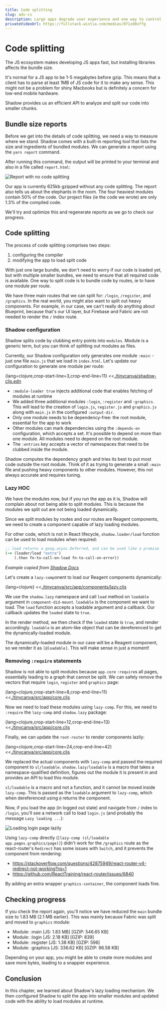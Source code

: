 ```yaml
---
title: Code splitting
slug: adv-cs
description: Large apps degrade user experience and one way to control that is to split our code into chunks. This chapter will walk through tools afforded by Shadow to split our app code. We'll also implement the splits and analyze performance gains.
privateVideoUrl: https://fullstack.wistia.com/medias/071zd8xffg
---
```


# Code splitting
The JS ecosystem makes developing JS apps fast, but installing libraries affects the bundle size.

It's normal for a JS app to be 1-5 megabytes before gzip. This means that a client has to parse at least 1MB of JS code for it to make any sense. This might not be a problem for shiny Macbooks but is definitely a concern for low-end mobile hardware.

Shadow provides us an efficient API to analyze and split our code into smaller chunks.

## Bundle size reports
Before we get into the details of code splitting, we need a way to measure where we stand. Shadow comes with a built-in reporting tool that lists the size and ingredients of bundled modules. We can generate a report using the `yarn report` command.

After running this command, the output will be printed to your terminal and also in a file called `report.html`:

![Report with no code splitting](./public/assets/no-split.png)

Our app is currently 625kb gzipped without any code splitting. The report also tells us about the elephants in the room. The four heaviest modules contain 50% of the code. Our project files (ie the code we wrote) are only 1.3% of the compiled code.

We'll try and optimize this and regenerate reports as we go to check our progress.

## Code splitting
The process of code splitting comprises two steps:
1. configuring the compiler
2. modifying the app to load split code

With just one large bundle, we don't need to worry if our code is loaded yet, but with multiple smaller bundles, we need to ensure that all required code is available. One way to split code is to bundle code by routes, ie to have one module per route.

We have three main routes that we can split for: `/login`, `/register`, and `/graphics`. In the real world, you might also want to split out heavy components. For example, in our case, we can't really do anything about Blueprint, because that's our UI layer, but Firebase and Fabric are not needed to render the `/` index route.

### Shadow configuration
Shadow splits code by clubbing entry points into `modules`. Module is a generic term, but you can think of splitting out modules as files.

Currently, our Shadow configuration only generates one module `:main`: - just one file `main.js` that we load in `index.html`. Let's update our configuration to generate one module per route:

{lang=clojure,crop-start-line=3,crop-end-line=11}
<<[./tinycanva/shadow-cljs.edn](./protected/source_code/tinycanva/shadow-cljs.edn)

- `:module-loader true` injects additional code that enables fetching of modules at runtime
- We added three additional modules `:login`, `:register` and `:graphics`. This will lead to the creation of `login.js`, `register.js` and `graphics.js` along with `main.js` in the configured `:output-dir`.
- Only one module needs to be dependency-free: the root module, essential for the app to work
- Other modules can mark dependencies using the `:depends-on` configuration, which accepts a set. It's possible to depend on more than one module. All modules need to depend on the root module.
- The `:entries` key accepts a vector of namespaces that need to be clubbed inside the module.

Shadow computes the dependency graph and tries its best to put most code outside the root module. Think of it as trying to generate a small `:main` file and pushing heavy components to other modules. However, this not always accurate and requires tuning.

### Lazy HOC
We have the modules now, but if you run the app as it is, Shadow will complain about not being able to split modules. This is because the modules we split out are not being loaded dynamically.

Since we split modules by routes and our routes are Reagent components, we need to create a component capable of lazy loading modules.

For other code, which is not in React lifecycle, `shadow.loader/load` function can be used to load modules when required:

```clojure
;; load returns a goog.async.Deferred, and can be used like a promise
(-> (loader/load "extra")
    (.then fn-to-call-on-load fn-to-call-on-error))
```

*Example copied from [Shadow Docs](https://shadow-cljs.github.io/docs/UsersGuide.html#_loading_code_dynamically)*

Let's create a `lazy-comp`onent to load our Reagent components dynamically:

{lang=clojure}
<<[./tinycanva/src/app/components/lazy.cljs](./protected/source_code/tinycanva/src/app/components/lazy.cljs)

We use the `shadow.lazy` namespace and call `load` method on `loadable` argument in `component-did-mount`. `loadable` is the component we want to load. The `load` function accepts a loadable argument and a callback. Our callback updates the `loaded` state to `true`.

In the render method, we then check if the `loaded` state is `true`, and render accordingly. `loadable` is an atom-like object that can be dereferenced to get the dynamically-loaded module. 

The dynamically-loaded module in our case will be a Reagent component, so we render it as `[@loadable]`. This will make sense in just a moment!

### Removing `:require` statements
Shadow is not able to split modules because `app.core` `:require`s all pages, essentially leading to a graph that cannot be split. We can safely remove the vectors that require `login`, `register` and `graphics` page:

{lang=clojure,crop-start-line=8,crop-end-line=11}
<<[./tinycanva/src/app/core.cljs](./protected/source_code/tinycanva/src/app/core.cljs)

Now we need to load these modules using `lazy-comp`. For this, we need to `:require` the `lazy-comp` and `shadow.lazy` package:

{lang=clojure,crop-start-line=12,crop-end-line=13}
<<[./tinycanva/src/app/core.cljs](./protected/source_code/tinycanva/src/app/core.cljs)

Finally, we can update the `root-router` to render components lazily:

{lang=clojure,crop-start-line=24,crop-end-line=42}
<<[./tinycanva/src/app/core.cljs](./protected/source_code/tinycanva/src/app/core.cljs)

We replaced the actual components with `lazy-comp` and passed the required component to `sl/loadable`. `shadow.lazy/loadable` is a macro that takes a namespace-qualified definition, figures out the module it is present in and provides an API to load this module.

`sl/loadable` is a macro and not a function, and it cannot be moved inside `lazy-comp`. This is passed as the `loadable` argument to `lazy-comp`, which when dereferenced using `@` returns the component.


Now, if you load the app (in logged out state) and navigate from `/` index to `/login`, you'll see a network call to load `login.js` (and probably the message `Lazy loading ...`):

![Loading login page lazily](./public/assets/lazy-login.gif)

Using `lazy-comp` directly (`[lazy-comp (sl/loadable app.pages.graphics/page)]`) didn't work for the `/graphics` route as the react-router's `Redirect` has some issues with `Switch`, and it prevents the component from rendering:
- https://stackoverflow.com/questions/42875949/react-router-v4-redirect-not-working?rq=1
- https://github.com/ReactTraining/react-router/issues/6840

By adding an extra wrapper `graphics-container`, the component loads fine.

## Checking progress
If you check the report again, you'll notice we have reduced the `main` bundle size to 1.83 MB (2.1 MB earlier). This was mainly because Fabric was split and moved to `graphics` module:

- Module: :main [JS: 1.83 MB] [GZIP: 546.65 KB]
- Module: :login [JS: 2.18 KB] [GZIP: 839]
- Module: :register [JS: 1.38 KB] [GZIP: 596]
- Module: :graphics [JS: 336.62 KB] [GZIP: 96.58 KB]

Depending on your app, you might be able to create more modules and save more bytes, leading to a snappier experience.


## Conclusion
In this chapter, we learned about Shadow's lazy loading mechanism. We then configured Shadow to split the app into smaller modules and updated code with the ability to load modules at runtime.
